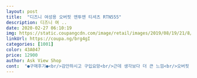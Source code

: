 ```yaml
---
layout: post 
title:  "디즈니 여성용 오버핏 맨투맨 티셔츠 RTN555" 
description: 디즈니 여 ..
date: 2020-02-27 06:10:19 
img: https://static.coupangcdn.com/image/retail/images/2019/08/19/21/8/b79eab07-082e-4171-a4d5-e11a713d23df.jpg 
linkUrl: https://coupa.ng/brg4gI 
categories: [1001] 
color: 43A047 
price: 12900 
author: Ask View Shop 
cont:  "●구매후기●<br/>감안하시고 구입요망<br/>근데 생각보다 더 큰 느낌<br/>오버핏 알고 구매했는데.<br/>.<br/> 생각보다 많이 커요~<br/>원래 각격대비 조아요<br/>이뽀여 66 인데 프리사이즈라 넉넉하게 잘입고 있음<br/>통통한 관계로 빅사이즈 옷을 조아라합니다<br/>한 동안 마니 입고 댕겼어요~<br/>" 
---
```

